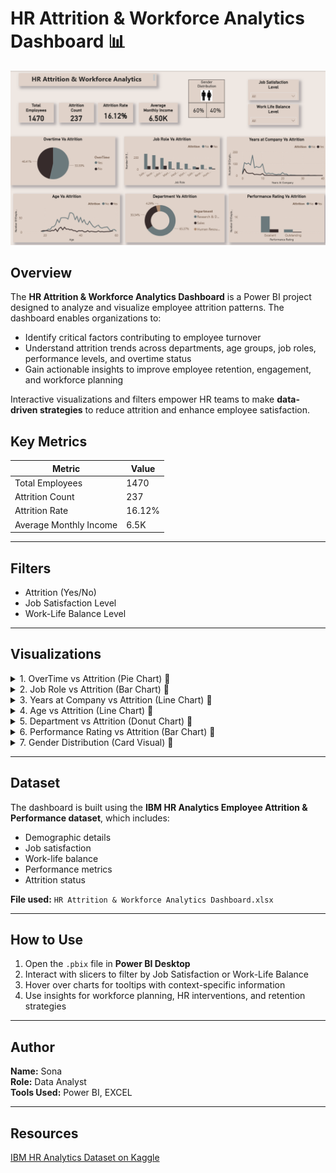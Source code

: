# HR Attrition & Workforce Analytics Dashboard 📊
![Complete Dashboard](HR%20Attrition%20&%20Workforce%20Analytics%20Dashboard.png)

## Overview
The **HR Attrition & Workforce Analytics Dashboard** is a Power BI project designed to analyze and visualize employee attrition patterns. The dashboard enables organizations to:  

- Identify critical factors contributing to employee turnover  
- Understand attrition trends across departments, age groups, job roles, performance levels, and overtime status  
- Gain actionable insights to improve employee retention, engagement, and workforce planning  

Interactive visualizations and filters empower HR teams to make **data-driven strategies** to reduce attrition and enhance employee satisfaction.

## Key Metrics  

| Metric | Value |
|--------|-------|
| Total Employees | 1470 |
| Attrition Count | 237 |
| Attrition Rate | 16.12% |
| Average Monthly Income | 6.5K |

---

## Filters  

- Attrition (Yes/No)  
- Job Satisfaction Level  
- Work-Life Balance Level  

---

## Visualizations  

<details>
<summary>1. OverTime vs Attrition (Pie Chart) 🔹</summary>

**What it shows:** Distribution of employees who left (Attrition = Yes) based on their overtime status.  

**Why it’s important:**  
- Highlights how overtime may influence attrition  
- Supports workforce planning and employee wellbeing initiatives  

</details>

<details>
<summary>2. Job Role vs Attrition (Bar Chart) 🔹</summary>

**What it shows:** Comparison of employees who left or stayed across different job roles.  

**Why it’s important:**  
- Identifies roles with highest attrition risk  
- Helps design role-specific retention strategies  

</details>

<details>
<summary>3. Years at Company vs Attrition (Line Chart) 🔹</summary>

**What it shows:** Attrition trends based on employee tenure (0–40 years).  

**Why it’s important:**  
- Pinpoints critical tenure windows for attrition  
- Guides onboarding, career development, and early engagement programs  

</details>

<details>
<summary>4. Age vs Attrition (Line Chart) 🔹</summary>

**What it shows:** Attrition trends across different age groups (18–60 years).  

**Why it’s important:**  
- Helps design age-specific retention strategies  
- Supports succession planning and career growth alignment  

</details>

<details>
<summary>5. Department vs Attrition (Donut Chart) 🔹</summary>

**What it shows:** Distribution of attrition across departments (filtered to Attrition = Yes).  

**Why it’s important:**  
- Identifies departments with higher turnover  
- Guides targeted retention initiatives  

</details>

<details>
<summary>6. Performance Rating vs Attrition (Bar Chart) 🔹</summary>

**What it shows:** Employees who left or stayed in relation to performance ratings.  

**Why it’s important:**  
- Analyzes effectiveness of rewards and recognition programs  
- Helps retain high-value employees  

</details>

<details>
<summary>7. Gender Distribution (Card Visual) 🔹</summary>

**What it shows:** Overall gender ratio in the organization: 60% Male, 40% Female  

</details>

---

## Dataset
The dashboard is built using the **IBM HR Analytics Employee Attrition & Performance dataset**, which includes:  

- Demographic details  
- Job satisfaction  
- Work-life balance  
- Performance metrics  
- Attrition status  

**File used:** `HR Attrition & Workforce Analytics Dashboard.xlsx`  

---

## How to Use
1. Open the `.pbix` file in **Power BI Desktop**  
2. Interact with slicers to filter by Job Satisfaction or Work-Life Balance  
3. Hover over charts for tooltips with context-specific information  
4. Use insights for workforce planning, HR interventions, and retention strategies  

---

## Author
**Name:** Sona  
**Role:** Data Analyst  
**Tools Used:** Power BI, EXCEL 

---

## Resources
[IBM HR Analytics Dataset on Kaggle](https://www.kaggle.com/datasets/pavansubhasht/ibm-hr-analytics-attrition-dataset)  
